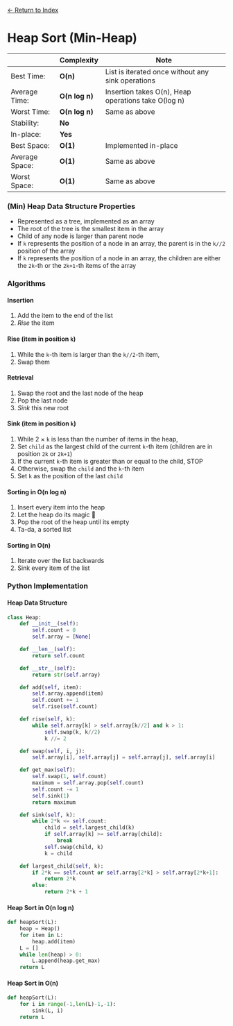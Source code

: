 [← Return to Index](https://github.com/cjmlgrto/fit2004-notes)

# Heap Sort (Min-Heap)

|             | Complexity              | Note |
|---          |---                      |---   |
| Best Time: | **O(n)**    | List is iterated once without any sink operations |
| Average Time:  | **O(n log n)**    | Insertion takes O(n), Heap operations take O(log n)
| Worst Time:  | **O(n log n)**    | Same as above
| Stability:  | **No**              |
| In-place:   | **Yes**
| Best Space:  | **O(1)**    | Implemented in-place 
| Average Space:  | **O(1)**    | Same as above
| Worst Space:  | **O(1)**    | Same as above

### (Min) Heap Data Structure Properties

- Represented as a tree, implemented as an array
- The root of the tree is the smallest item in the array
- Child of any node is larger than parent node
- If `k` represents the position of a node in an array, the parent is in the `k//2` position of the array
- If `k` represents the position of a node in an array, the children are either the `2k`-th or the `2k+1`-th items of the array

### Algorithms

#### Insertion

1. Add the item to the end of the list
2. _Rise_ the item

#### Rise (item in position `k`)

1. While the `k`-th item is larger than the `k//2`-th item,
2. Swap them

#### Retrieval

1. Swap the root and the last node of the heap
2. Pop the last node
3. _Sink_ this new root

#### Sink (item in position `k`)

1. While 2 × `k` is less than the number of items in the heap,
2. Set `child` as the largest child of the current `k`-th item (children are in position `2k` or `2k+1`)
3. If the current `k`-th item is greater than or equal to the child, STOP
4. Otherwise, swap the `child` and the `k`-th item
5. Set `k` as the position of the last `child`

#### Sorting in O(n log n)

1. Insert every item into the heap
2. Let the heap do its magic 🔮
3. Pop the root of the heap until its empty
4. Ta-da, a sorted list

#### Sorting in O(n)

1. Iterate over the list backwards
2. Sink every item of the list

### Python Implementation

#### Heap Data Structure

```python
class Heap:
    def __init__(self):
        self.count = 0
        self.array = [None]

    def __len__(self):
        return self.count

    def __str__(self):
        return str(self.array)

    def add(self, item):
        self.array.append(item)
        self.count += 1
        self.rise(self.count)

    def rise(self, k):
        while self.array[k] > self.array[k//2] and k > 1:
            self.swap(k, k//2)
            k //= 2

    def swap(self, i, j):
        self.array[i], self.array[j] = self.array[j], self.array[i]

    def get_max(self):
        self.swap(1, self.count)
        maximum = self.array.pop(self.count)
        self.count -= 1
        self.sink(1)
        return maximum

    def sink(self, k):
        while 2*k <= self.count:
            child = self.largest_child(k)
            if self.array[k] >= self.array[child]:
                break
            self.swap(child, k)
            k = child

    def largest_child(self, k):
        if 2*k == self.count or self.array[2*k] > self.array[2*k+1]:
            return 2*k
        else:
            return 2*k + 1
```

#### Heap Sort in O(n log n)

```python
def heapSort(L):
	heap = Heap()
	for item in L:
		heap.add(item)
	L = []
	while len(heap) > 0:
		L.append(heap.get_max)
	return L
```

#### Heap Sort in O(n)

```python
def heapSort(L):
	for i in range(-1,len(L)-1,-1):
		sink(L, i)
	return L
```
